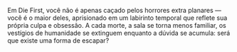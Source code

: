 Em Die First, você não é apenas caçado pelos horrores extra planares — você é o maior deles, aprisionado em um labirinto temporal que reflete sua própria culpa e obsessão. A cada morte, a sala se torna menos familiar, os vestígios de humanidade se extinguem enquanto a dúvida se acumula: será que existe uma forma de escapar?
